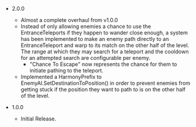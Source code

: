- 2.0.0
  - Almost a complete overhaul from v1.0.0
  - Instead of only allowing enemies a chance to use the EntranceTeleports if they happen to wander close enough, a system has been implemented to make an enemy path directly to an EntranceTeleport and warp to its match on the other half of the level. The range at which they may search for a teleport and the cooldown for an attempted search are configurable per enemy.
    - "Chance To Escape" now represents the chance for them to initiate pathing to the teleport.
  - Implemented a HarmonyPrefix to EnemyAI.SetDestinationToPosition() in order to prevent enemies from getting stuck if the position they want to path to is on the other half of the level.

- 1.0.0  
  - Initial Release.
